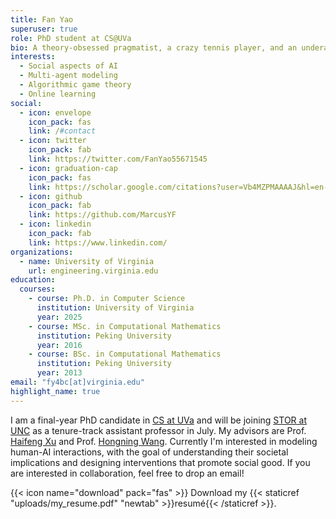 ```yaml
---
title: Fan Yao
superuser: true
role: PhD student at CS@UVa
bio: A theory-obsessed pragmatist, a crazy tennis player, and an underachieving daydreamer.
interests:
  - Social aspects of AI
  - Multi-agent modeling
  - Algorithmic game theory
  - Online learning
social:
  - icon: envelope
    icon_pack: fas
    link: /#contact
  - icon: twitter
    icon_pack: fab
    link: https://twitter.com/FanYao55671545
  - icon: graduation-cap
    icon_pack: fas
    link: https://scholar.google.com/citations?user=Vb4MZPMAAAAJ&hl=en-US
  - icon: github
    icon_pack: fab
    link: https://github.com/MarcusYF
  - icon: linkedin
    icon_pack: fab
    link: https://www.linkedin.com/
organizations:
  - name: University of Virginia
    url: engineering.virginia.edu
education:
  courses:
    - course: Ph.D. in Computer Science
      institution: University of Virginia
      year: 2025
    - course: MSc. in Computational Mathematics
      institution: Peking University
      year: 2016
    - course: BSc. in Computational Mathematics
      institution: Peking University
      year: 2013
email: "fy4bc[at]virginia.edu"
highlight_name: true
---
```

I am a final-year PhD candidate in [CS at UVa](https://engineering.virginia.edu/department/computer-science) and will be joining [STOR at UNC](https://stor.unc.edu/) as a tenure-track assistant professor in July. My advisors are Prof. [Haifeng Xu](https://www.haifeng-xu.com/) and Prof. [Hongning Wang](http://www.cs.virginia.edu/~hw5x/). Currently I'm interested in modeling human-AI interactions, with the goal of understanding their societal implications and designing interventions that promote social good. If you are interested in collaboration, feel free to drop an email!

<!--Before my Ph.D journey, I worked at [Alibaba](www.alibaba.com), where I built recommender systems for [Taobao](https://en.wikipedia.org/wiki/Taobao), the world's largest e-commerce platform. Prior to that, I obtained my Bachelor's and Master's degrees in computational mathematics from [Peking University](https://english.pku.edu.cn). -->



{{< icon name="download" pack="fas" >}} Download my {{< staticref "uploads/my_resume.pdf" "newtab" >}}resumé{{< /staticref >}}.
